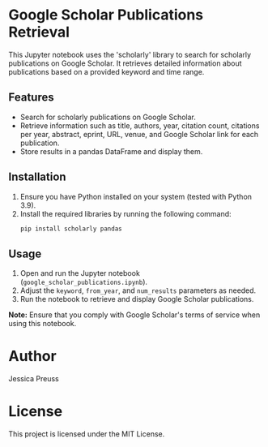 # Google Scholar Publications Retrieval

This Jupyter notebook uses the 'scholarly' library to search for scholarly publications on Google Scholar. It retrieves detailed information about publications based on a provided keyword and time range.

## Features

- Search for scholarly publications on Google Scholar.
- Retrieve information such as title, authors, year, citation count, citations per year, abstract, eprint, URL, venue, and Google Scholar link for each publication.
- Store results in a pandas DataFrame and display them.

## Installation

1. Ensure you have Python installed on your system (tested with Python 3.9).
2. Install the required libraries by running the following command:
   ```bash
   pip install scholarly pandas

## Usage

1. Open and run the Jupyter notebook (`google_scholar_publications.ipynb`).
2. Adjust the `keyword`, `from_year`, and `num_results` parameters as needed.
3. Run the notebook to retrieve and display Google Scholar publications.

**Note:** Ensure that you comply with Google Scholar's terms of service when using this notebook.

# Author
Jessica Preuss

# License
This project is licensed under the MIT License.
